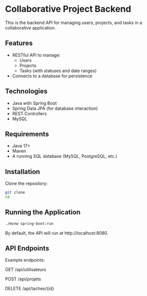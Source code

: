# Collaborative Project Backend

This is the backend API for managing users, projects, and tasks in a collaborative application.

## Features

- RESTful API to manage:
  - Users
  - Projects
  - Tasks (with statuses and date ranges)
- Connects to a database for persistence

## Technologies

- Java with Spring Boot
- Spring Data JPA (for database interaction)
- REST Controllers
- MySQL

## Requirements

- Java 17+
- Maven 
- A running SQL database (MySQL, PostgreSQL, etc.)

## Installation

Clone the repository:

```bash
git clone 
cd 
```

## Running the Application
```bash
./mvnw spring-boot:run
```
By default, the API will run at http://localhost:8080.


## API Endpoints

Example endpoints:

GET /api/utilisateurs

POST /api/projets

DELETE /api/taches/{id}

